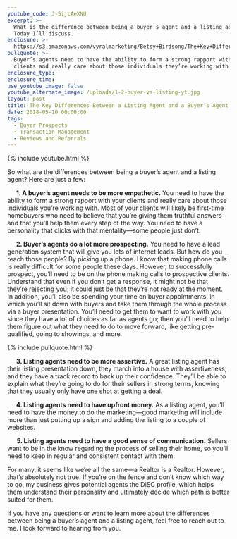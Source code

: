 ```yaml
---
youtube_code: J-5ijcAeXNU
excerpt: >-
  What is the difference between being a buyer’s agent and a listing agent?
  Today I’ll discuss.
enclosure: >-
  https://s3.amazonaws.com/vyralmarketing/Betsy+Birdsong/The+Key+Differences+Between+a+Listing+Agent+and+a+Buyers+Agent.mp4
pullquote: >-
  Buyer’s agents need to have the ability to form a strong rapport with their
  clients and really care about those individuals they’re working with.
enclosure_type:
enclosure_time:
use_youtube_image: false
youtube_alternate_image: /uploads/1-2-buyer-vs-listing-yt.jpg
layout: post
title: The Key Differences Between a Listing Agent and a Buyer’s Agent
date: 2018-05-10 00:00:00
tags:
  - Buyer Prospects
  - Transaction Management
  - Reviews and Referrals
---
```


{% include youtube.html %}

So what are the differences between being a buyer’s agent and a listing agent? Here are just a few:

**&nbsp; &nbsp; &nbsp; 1. A buyer’s agent needs to be more empathetic.** You need to have the ability to form a strong rapport with your clients and really care about those individuals you’re working with. Most of your clients will likely be first-time homebuyers who need to believe that you’re giving them truthful answers and that you’ll help them every step of the way. You need to have a personality that clicks with that mentality—some people just don’t.

**&nbsp; &nbsp; &nbsp; 2. Buyer’s agents do a lot more prospecting.** You need to have a lead generation system that will give you lots of internet leads. But how do you reach those people? By picking up a phone. I know that making phone calls is really difficult for some people these days. However, to successfully prospect, you’ll need to be on the phone making calls to prospective clients. Understand that even if you don’t get a response, it might not be that they’re rejecting you; it could just be that they’re not ready at the moment. In addition, you’ll also be spending your time on buyer appointments, in which you’ll sit down with buyers and take them through the whole process via a buyer presentation. You’ll need to get them to want to work with you since they have a lot of choices as far as agents go; then you’ll need to help them figure out what they need to do to move forward, like getting pre-qualified, going to showings, and more.

{% include pullquote.html %}

**&nbsp; &nbsp; &nbsp; 3. Listing agents need to be more assertive.** A great listing agent has their listing presentation down, they march into a house with assertiveness, and they have a track record to back up their confidence. They’ll be able to explain what they’re going to do for their sellers in strong terms, knowing that they usually only have one shot at getting a deal.

**&nbsp; &nbsp; &nbsp; 4. Listing agents need to have upfront money.** As a listing agent, you’ll need to have the money to do the marketing—good marketing will include more than just putting up a sign and adding the listing to a couple of websites.

&nbsp; **&nbsp; &nbsp; 5. Listing agents need to have a good sense of communication.** Sellers want to be in the know regarding the process of selling their home, so you’ll need to keep in regular and consistent contact with them.

For many, it seems like we’re all the same—a Realtor is a Realtor. However, that’s absolutely not true. If you’re on the fence and don’t know which way to go, my business gives potential agents the DiSC profile, which helps them understand their personality and ultimately decide which path is better suited for them.

If you have any questions or want to learn more about the differences between being a buyer’s agent and a listing agent, feel free to reach out to me. I look forward to hearing from you.